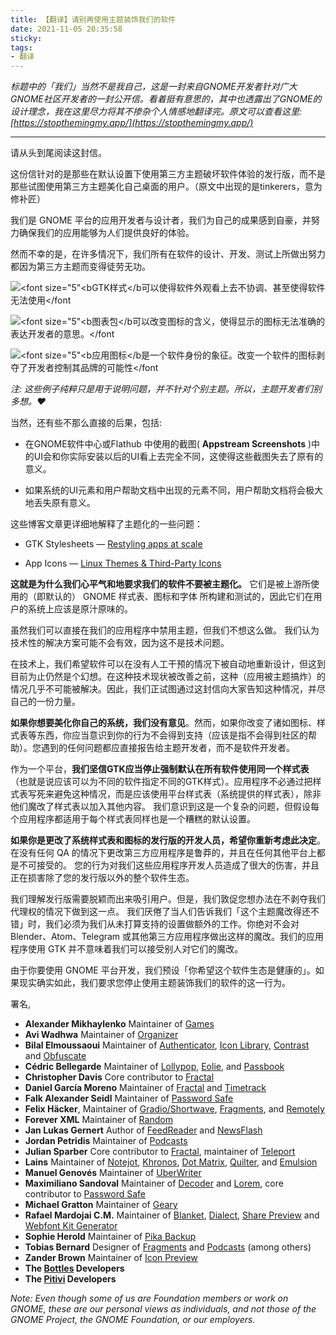 ```yaml
---
title: 【翻译】请别再使用主题装饰我们的软件
date: 2021-11-05 20:35:58
sticky:
tags:
- 翻译
---
```


*标题中的「我们」当然不是我自己，这是一封来自GNOME开发者针对广大GNOME社区开发者的一封公开信。看着挺有意思的，其中也透露出了GNOME的设计理念，我在这里尽力将其不掺杂个人情感地翻译完。原文可以查看这里: [https://stopthemingmy.app/](https://stopthemingmy.app/)*

---

 请从头到尾阅读这封信。

 这份信针对的是那些在默认设置下使用第三方主题破坏软件体验的发行版，而不是那些试图使用第三方主题美化自己桌面的用户。（原文中出现的是tinkerers，意为修补匠）

我们是 GNOME 平台的应用开发者与设计者，我们为自己的成果感到自豪，并努力确保我们的应用能够为人们提供良好的体验。

然而不幸的是，在许多情况下，我们所有在软件的设计、开发、测试上所做出努力都因为第三方主题而变得徒劳无功。

![<font size="5"<bGTK样式</b可以使得软件外观看上去不协调、甚至使得软件无法使用</font](https://stopthemingmy.app/assets/stylesheets.png)

![<font size="5"<b图表包</b可以改变图标的含义，使得显示的图标无法准确的表达开发者的意思。</font](https://stopthemingmy.app/assets/iconthemes.png)



![<font size="5"<b应用图标</b是一个软件身份的象征。改变一个软件的图标剥夺了开发者控制其品牌的可能性</font](https://stopthemingmy.app/assets/appicons.png)

*注: 这些例子纯粹只是用于说明问题，并不针对个别主题。所以，主题开发者们别多想。❤️*

当然，还有些不那么直接的后果，包括: 

- 在GNOME软件中心或Flathub 中使用的截图( **Appstream Screenshots** )中的UI会和你实际安装以后的UI看上去完全不同，这使得这些截图失去了原有的意义。

- 如果系统的UI元素和用户帮助文档中出现的元素不同，用户帮助文档将会极大地丢失原有意义。

这些博客文章更详细地解释了主题化的一些问题：

- GTK Stylesheets — [Restyling apps at scale](https://blogs.gnome.org/tbernard/2018/10/15/restyling-apps-at-scale)

- App Icons — [Linux Themes & Third-Party Icons](https://samuelhewitt.com/blog/2017-11-26-linux-themes-third-party-icons)

**这就是为什么我们心平气和地要求我们的软件不要被主题化。** 它们是被上游所使用的（即默认的） GNOME 样式表、图标和字体 所构建和测试的，因此它们在用户的系统上应该是原汁原味的。

虽然我们可以直接在我们的应用程序中禁用主题，但我们不想这么做。 我们认为技术性的解决方案可能不会有效，因为这不是技术问题。

在技术上，我们希望软件可以在没有人工干预的情况下被自动地重新设计，但这到目前为止仍然是个幻想。在这种技术现状被改善之前，这种（应用被主题搞炸）的情况几乎不可能被解决。因此，我们正试图通过这封信向大家告知这种情况，并尽自己的一份力量。 

**如果你想要美化你自己的系统，我们没有意见**。然而，如果你改变了诸如图标、样式表等东西，你应当意识到你的行为不会得到支持（应该是指不会得到社区的帮助）。您遇到的任何问题都应直接报告给主题开发者，而不是软件开发者。

作为一个平台，**我们坚信GTK应当停止强制默认在所有软件使用同一个样式表**（也就是说应该可以为不同的软件指定不同的GTK样式）。应用程序不必通过把样式表写死来避免这种情况，而是应该使用平台样式表（系统提供的样式表），除非他们魔改了样式表以加入其他内容。 我们意识到这是一个复杂的问题，但假设每个应用程序都适用于每个样式表同样也是一个糟糕的默认设置。 

**如果你是更改了系统样式表和图标的发行版的开发人员，希望你重新考虑此决定**。 在没有任何 QA 的情况下更改第三方应用程序是鲁莽的，并且在任何其他平台上都是不可接受的。 您的行为对我们这些应用程序开发人员造成了很大的伤害，并且正在损害除了您的发行版以外的整个软件生态。

我们理解发行版需要脱颖而出来吸引用户。但是，我们敦促您想办法在不剥夺我们代理权的情况下做到这一点。 我们厌倦了当人们告诉我们「这个主题魔改得还不错」时，我们必须为我们从未打算支持的设置做额外的工作。你绝对不会对 Blender、Atom、Telegram 或其他第三方应用程序做出这样的魔改。我们的应用程序使用 GTK 并不意味着我们可以接受别人对它们的魔改。

由于你要使用 GNOME 平台开发，我们预设「你希望这个软件生态是健康的」。如果现实确实如此，我们要求您停止使用主题装饰我们的软件的这一行为。



署名,

- **Alexander Mikhaylenko** 
   Maintainer of [Games](https://gitlab.gnome.org/GNOME/gnome-games)
- **Avi Wadhwa** 
   Maintainer of [Organizer](https://gitlab.gnome.org/aviwad/organizer)
- **Bilal Elmoussaoui** 
   Maintainer of [Authenticator](https://gitlab.gnome.org/World/Authenticator), [Icon Library](https://gitlab.gnome.org/World/design/icon-library), [Contrast](https://gitlab.gnome.org/World/design/contrast) and [Obfuscate](https://gitlab.gnome.org/World/obfuscate)
- **Cédric Bellegarde** 
   Maintainer of [Lollypop](https://gitlab.gnome.org/World/lollypop), [Eolie](https://gitlab.gnome.org/World/eolie), and [Passbook](https://gitlab.gnome.org/gnumdk/passbook)
- **Christopher Davis** 
   Core contributor to [Fractal](https://gitlab.gnome.org/GNOME/Fractal)
- **Daniel García Moreno** 
   Maintainer of [Fractal](https://gitlab.gnome.org/GNOME/Fractal) and [Timetrack](https://gitlab.gnome.org/danigm/timetrack)
- **Falk Alexander Seidl** 
   Maintainer of [Password Safe](https://gitlab.gnome.org/World/PasswordSafe)
- **Felix Häcker**, 
   Maintainer of [Gradio/Shortwave](https://gitlab.gnome.org/World/Shortwave), [Fragments](https://gitlab.gnome.org/World/Fragments), and [Remotely](https://gitlab.gnome.org/World/Remotely)
- **Forever XML** 
   Maintainer of [Random](https://codeberg.org/foreverxml/random)
- **Jan Lukas Gernert** 
   Author of [FeedReader](https://jangernert.github.io/FeedReader/) and [NewsFlash](https://gitlab.com/news-flash)
- **Jordan Petridis** 
   Maintainer of [Podcasts](https://gitlab.gnome.org/World/podcasts)
- **Julian Sparber** 
   Core contributor to [Fractal](https://gitlab.gnome.org/GNOME/Fractal), maintainer of [Teleport](https://gitlab.gnome.org/jsparber/teleport)
- **Lains** 
   Maintainer of [Notejot](https://github.com/lainsce/notejot), [Khronos](https://github.com/lainsce/khronos), [Dot Matrix](https://github.com/lainsce/dot-matrix), [Quilter](https://github.com/lainsce/quilter), and [Emulsion](https://github.com/lainsce/emulsion)
- **Manuel Genovés** 
   Maintainer of [UberWriter](https://github.com/UberWriter/uberwriter)
- **Maximiliano Sandoval** 
   Maintainer of [Decoder](https://gitlab.gnome.org/World/decoder) and [Lorem](https://gitlab.gnome.org/World/design/lorem), core contributor to [Password Safe](https://gitlab.gnome.org/World/PasswordSafe)
- **Michael Gratton** 
   Maintainer of [Geary](https://gitlab.gnome.org/GNOME/Geary)
- **Rafael Mardojai C.M.** 
   Maintainer of [Blanket](https://github.com/rafaelmardojai/blanket), [Dialect](https://github.com/dialect-app/dialect), [Share Preview](https://github.com/rafaelmardojai/share-preview) and [Webfont Kit Generator](https://github.com/rafaelmardojai/webfont-kit-generator)
- **Sophie Herold** 
   Maintainer of [Pika Backup](https://apps.gnome.org/app/org.gnome.World.PikaBackup/)
- **Tobias Bernard** 
   Designer of [Fragments](https://gitlab.gnome.org/World/Fragments) and [Podcasts](https://gitlab.gnome.org/World/podcasts) (among others)
- **Zander Brown** 
   Maintainer of [Icon Preview](https://gitlab.gnome.org/World/design/icon-preview)
- **The [Bottles](https://usebottles.com) Developers**
- **The [Pitivi](https://pitivi.org) Developers**

*Note: Even though some of us are Foundation  members or work on GNOME, these are our personal views as individuals,  and not those of the GNOME Project, the GNOME Foundation, or our  employers.*

